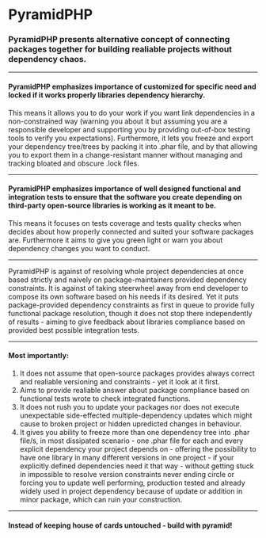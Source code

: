PyramidPHP
==========

### PyramidPHP presents alternative concept of connecting packages together for building realiable projects without dependency chaos.

---
#### PyramidPHP emphasizes importance of customized for specific need and locked if it works properly libraries dependency hierarchy.

This means it allows you to do your work if you want link dependencies in a non-constrained way (warning you about it but assuming
you are a responsible developer and supporting you by providing out-of-box testing tools to verify you expectations). Furthermore,
it lets you freeze and export your dependency tree/trees by packing it into .phar file, and by that allowing you to export them in
a change-resistant manner without managing and tracking bloated and obscure .lock files.

---
#### PyramidPHP emphasizes importance of well designed functional and integration tests to ensure that the software you create depending on third-party open-source libraries is working as it meant to be.

This means it focuses on tests coverage and tests quality checks when decides about how properly connected and suited your 
software packages are. Furthermore it aims to give you green light or warn you about dependency changes you want to conduct.

---
PyramidPHP is against of resolving whole project dependencies at once based strictly and naively on package-maintainers provided
dependency constraints. It is against of taking steerwheel away from end developer to compose its own software based on his needs
if its desired. Yet it puts package-provided dependency constraints as first in queue to provide fully functional package resolution,
though it does not stop there independently of results - aiming to give feedback about libraries compliance based on provided best 
possible integration tests.

---
#### Most importantly:
1. It does not assume that open-source packages provides always correct and realiable versioning and constraints - yet it look at
   it first.
2. Aims to provide realiable answer about package compliance based on functional tests wrote to check integrated functions.
3. It does not rush you to update your packages nor does not execute unexpectable side-effected multiple-dependency updates which
   might cause to broken project or hidden upredicted changes in behaviour.
4. It gives you ability to freeze more than one dependency tree into .phar file/s, in most dissipated scenario - one .phar file
   for each and every explicit dependency your project depends on - offering the possibility to have one library in many different          versions in one project - if your explicitly defined dependencies need it that way - without getting stuck in impossible to 
   resolve version constraints never ending circle or forcing you to update well performing, production tested and already widely 
   used in project dependency because of update or addition in minor package, which can ruin your construction.
   
---
     
#### Instead of keeping house of cards untouched - build with pyramid!
